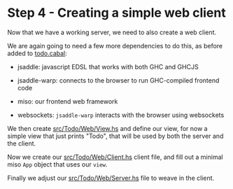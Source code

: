 Step 4 - Creating a simple web client
=====================================

Now that we have a working server, we need to also create a web client.

We are again going to need a few more dependencies to do this, as before added to
[todo.cabal](todo.cabal):

* jsaddle: javascript EDSL that works with both GHC and GHCJS

* jsaddle-warp: connects to the browser to run GHC-compiled frontend code

* miso: our frontend web framework

* websockets: `jsaddle-warp` interacts with the browser using websockets

We then create [src/Todo/Web/View.hs](src/Todo/Web/View.hs) and define our view, for now
a simple view that just prints "Todo", that will be used by both the server and the client.

Now we create our [src/Todo/Web/Client.hs](src/Todo/Web/Client.hs) client file, and fill
out a minimal miso `App` object that uses our `view`.

Finally we adjust our [src/Todo/Web/Server.hs](src/Todo/Web/Server.hs) file to weave in
the client.
